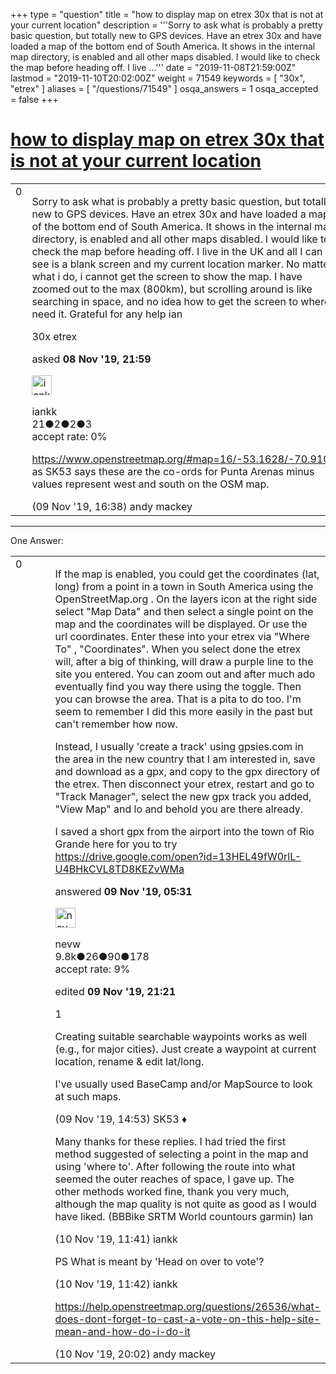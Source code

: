 +++
type = "question"
title = "how to display map on etrex 30x that is not at your current location"
description = '''Sorry to ask what is probably a pretty basic question, but totally new to GPS devices. Have an etrex 30x and have loaded a map of the bottom end of South America. It shows in the internal map directory, is enabled and all other maps disabled. I would like to check the map before heading off. I live ...'''
date = "2019-11-08T21:59:00Z"
lastmod = "2019-11-10T20:02:00Z"
weight = 71549
keywords = [ "30x", "etrex" ]
aliases = [ "/questions/71549" ]
osqa_answers = 1
osqa_accepted = false
+++

<div class="headNormal">

# [how to display map on etrex 30x that is not at your current location](/questions/71549/how-to-display-map-on-etrex-30x-that-is-not-at-your-current-location)

</div>

<div id="main-body">

<div id="askform">

<table id="question-table" style="width:100%;">
<colgroup>
<col style="width: 50%" />
<col style="width: 50%" />
</colgroup>
<tbody>
<tr>
<td style="width: 30px; vertical-align: top"><div class="vote-buttons">
<span id="post-71549-upvote" class="ajax-command post-vote up" rel="nofollow" title="I like this post (click again to cancel)"> </span>
<div id="post-71549-score" class="post-score" title="current number of votes">
0
</div>
<span id="post-71549-downvote" class="ajax-command post-vote down" rel="nofollow" title="I dont like this post (click again to cancel)"> </span> <span id="favorite-mark" class="ajax-command favorite-mark" rel="nofollow" title="mark/unmark this question as favorite (click again to cancel)"> </span>
<div id="favorite-count" class="favorite-count">
&#10;</div>
</div></td>
<td><div id="item-right">
<div class="question-body">
<p>Sorry to ask what is probably a pretty basic question, but totally new to GPS devices. Have an etrex 30x and have loaded a map of the bottom end of South America. It shows in the internal map directory, is enabled and all other maps disabled. I would like to check the map before heading off. I live in the UK and all I can see is a blank screen and my current location marker. No matter what i do, i cannot get the screen to show the map. I have zoomed out to the max (800km), but scrolling around is like searching in space, and no idea how to get the screen to where I need it. Grateful for any help ian</p>
</div>
<div id="question-tags" class="tags-container tags">
<span class="post-tag tag-link-30x" rel="tag" title="see questions tagged &#39;30x&#39;">30x</span> <span class="post-tag tag-link-etrex" rel="tag" title="see questions tagged &#39;etrex&#39;">etrex</span>
</div>
<div id="question-controls" class="post-controls">
&#10;</div>
<div class="post-update-info-container">
<div class="post-update-info post-update-info-user">
<p>asked <strong>08 Nov '19, 21:59</strong></p>
<img src="https://secure.gravatar.com/avatar/2a4fc0ccd349fb60732be2a93cf69b30?s=32&amp;d=identicon&amp;r=g" class="gravatar" width="32" height="32" alt="iankk&#39;s gravatar image" />
<p><span>iankk</span><br />
<span class="score" title="21 reputation points">21</span><span title="2 badges"><span class="badge1">●</span><span class="badgecount">2</span></span><span title="2 badges"><span class="silver">●</span><span class="badgecount">2</span></span><span title="3 badges"><span class="bronze">●</span><span class="badgecount">3</span></span><br />
<span class="accept_rate" title="Rate of the user&#39;s accepted answers">accept rate:</span> <span title="iankk has no accepted answers">0%</span></p>
</div>
</div>
<div id="comments-container-71549" class="comments-container">
<span id="71568"></span>
<div id="comment-71568" class="comment">
<div id="post-71568-score" class="comment-score">
&#10;</div>
<div class="comment-text">
<p><a href="https://www.openstreetmap.org/#map=16/-53.1628/-70.9105">https://www.openstreetmap.org/#map=16/-53.1628/-70.9105</a> as SK53 says these are the co-ords for Punta Arenas minus values represent west and south on the OSM map.</p>
</div>
<div id="comment-71568-info" class="comment-info">
<span class="comment-age">(09 Nov '19, 16:38)</span> <span class="comment-user userinfo">andy mackey</span>
</div>
</div>
</div>
<div id="comment-tools-71549" class="comment-tools">
&#10;</div>
<div class="clear">
&#10;</div>
<div id="comment-71549-form-container" class="comment-form-container">
&#10;</div>
<div class="clear">
&#10;</div>
</div></td>
</tr>
</tbody>
</table>

------------------------------------------------------------------------

<div class="tabBar">

<span id="sort-top"></span>

<div class="headQuestions">

One Answer:

</div>

</div>

<span id="71552"></span>

<div id="answer-container-71552" class="answer">

<table style="width:100%;">
<colgroup>
<col style="width: 50%" />
<col style="width: 50%" />
</colgroup>
<tbody>
<tr>
<td style="width: 30px; vertical-align: top"><div class="vote-buttons">
<span id="post-71552-upvote" class="ajax-command post-vote up" rel="nofollow" title="I like this post (click again to cancel)"> </span>
<div id="post-71552-score" class="post-score" title="current number of votes">
0
</div>
<span id="post-71552-downvote" class="ajax-command post-vote down" rel="nofollow" title="I dont like this post (click again to cancel)"> </span>
</div></td>
<td><div class="item-right">
<div class="answer-body">
<p>If the map is enabled, you could get the coordinates (lat, long) from a point in a town in South America using the OpenStreetMap.org . On the layers icon at the right side select "Map Data" and then select a single point on the map and the coordinates will be displayed. Or use the url coordinates. Enter these into your etrex via "Where To" , "Coordinates". When you select done the etrex will, after a big of thinking, will draw a purple line to the site you entered. You can zoom out and after much ado eventually find you way there using the toggle. Then you can browse the area. That is a pita to do too. I'm seem to remember I did this more easily in the past but can't remember how now.</p>
<p>Instead, I usually 'create a track' using gpsies.com in the area in the new country that I am interested in, save and download as a gpx, and copy to the gpx directory of the etrex. Then disconnect your etrex, restart and go to "Track Manager", select the new gpx track you added, "View Map" and lo and behold you are there already.</p>
<p>I saved a short gpx from the airport into the town of Rio Grande here for you to try<br />
<a href="https://drive.google.com/open?id=13HEL49fW0rlL-U4BHkCVL8TD8KEZvWMa">https://drive.google.com/open?id=13HEL49fW0rlL-U4BHkCVL8TD8KEZvWMa</a></p>
</div>
<div class="answer-controls post-controls">
&#10;</div>
<div class="post-update-info-container">
<div class="post-update-info post-update-info-user">
<p>answered <strong>09 Nov '19, 05:31</strong></p>
<img src="https://secure.gravatar.com/avatar/e5674dd96938593e0af5130dfffe0f90?s=32&amp;d=identicon&amp;r=g" class="gravatar" width="32" height="32" alt="nevw&#39;s gravatar image" />
<p><span>nevw</span><br />
<span class="score" title="9843 reputation points"><span>9.8k</span></span><span title="26 badges"><span class="badge1">●</span><span class="badgecount">26</span></span><span title="90 badges"><span class="silver">●</span><span class="badgecount">90</span></span><span title="178 badges"><span class="bronze">●</span><span class="badgecount">178</span></span><br />
<span class="accept_rate" title="Rate of the user&#39;s accepted answers">accept rate:</span> <span title="nevw has 32 accepted answers">9%</span> </br></p>
</div>
<div class="post-update-info post-update-info-edited">
<p><span> edited <strong>09 Nov '19, 21:21</strong> </span></p>
</div>
</div>
<div id="comments-container-71552" class="comments-container">
<span id="71563"></span>
<div id="comment-71563" class="comment">
<div id="post-71563-score" class="comment-score">
1
</div>
<div class="comment-text">
<p>Creating suitable searchable waypoints works as well (e.g., for major cities). Just create a waypoint at current location, rename &amp; edit lat/long.</p>
<p>I've usually used BaseCamp and/or MapSource to look at such maps.</p>
</div>
<div id="comment-71563-info" class="comment-info">
<span class="comment-age">(09 Nov '19, 14:53)</span> <span class="comment-user userinfo">SK53 ♦</span>
</div>
</div>
<span id="71578"></span>
<div id="comment-71578" class="comment">
<div id="post-71578-score" class="comment-score">
&#10;</div>
<div class="comment-text">
<p>Many thanks for these replies. I had tried the first method suggested of selecting a point in the map and using 'where to'. After following the route into what seemed the outer reaches of space, I gave up. The other methods worked fine, thank you very much, although the map quality is not quite as good as I would have liked. (BBBike SRTM World countours garmin) Ian</p>
</div>
<div id="comment-71578-info" class="comment-info">
<span class="comment-age">(10 Nov '19, 11:41)</span> <span class="comment-user userinfo">iankk</span>
</div>
</div>
<span id="71579"></span>
<div id="comment-71579" class="comment">
<div id="post-71579-score" class="comment-score">
&#10;</div>
<div class="comment-text">
<p>PS What is meant by 'Head on over to vote'?</p>
</div>
<div id="comment-71579-info" class="comment-info">
<span class="comment-age">(10 Nov '19, 11:42)</span> <span class="comment-user userinfo">iankk</span>
</div>
</div>
<span id="71580"></span>
<div id="comment-71580" class="comment">
<div id="post-71580-score" class="comment-score">
&#10;</div>
<div class="comment-text">
<p><a href="https://help.openstreetmap.org/questions/26536/what-does-dont-forget-to-cast-a-vote-on-this-help-site-mean-and-how-do-i-do-it">https://help.openstreetmap.org/questions/26536/what-does-dont-forget-to-cast-a-vote-on-this-help-site-mean-and-how-do-i-do-it</a></p>
</div>
<div id="comment-71580-info" class="comment-info">
<span class="comment-age">(10 Nov '19, 20:02)</span> <span class="comment-user userinfo">andy mackey</span>
</div>
</div>
</div>
<div id="comment-tools-71552" class="comment-tools">
&#10;</div>
<div class="clear">
&#10;</div>
<div id="comment-71552-form-container" class="comment-form-container">
&#10;</div>
<div class="clear">
&#10;</div>
</div></td>
</tr>
</tbody>
</table>

</div>

<div class="paginator-container-left">

</div>

</div>

</div>

